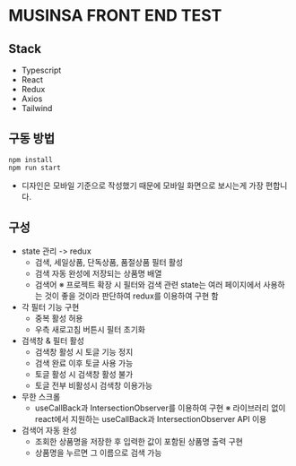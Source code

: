 # MUSINSA FRONT END TEST

## Stack

- Typescript
- React
- Redux
- Axios
- Tailwind

## 구동 방법

```
npm install
npm run start
```

- 디자인은 모바일 기준으로 작성했기 때문에 모바일 화면으로 보시는게 가장 편합니다.

## 구성

- state 관리 -> redux
  - 검색, 세일상품, 단독상품, 품절상품 필터 활성
  - 검색 자동 완성에 저장되는 상품명 배열
  - 검색어
    ※ 프로젝트 확장 시 필터와 검색 관련 state는 여러 페이지에서 사용하는 것이 좋을 것이라 판단하여 redux를 이용하여 구현 함
- 각 필터 기능 구현
  - 중복 활성 허용
  - 우측 새로고침 버튼시 필터 초기화
- 검색창 & 필터 활성
  - 검색창 활성 시 토글 기능 정지
  - 검색 완료 이후 토글 사용 가능
  - 토글 활성 시 검색창 활성 불가
  - 토글 전부 비활성시 검색창 이용가능
- 무한 스크롤
  - useCallBack과 IntersectionObserver를 이용하여 구현
    ※ 라이브러리 없이 react에서 지원하는 useCallBack과 IntersectionObserver API 이용
- 검색어 자동 완성
  - 조회한 상품명을 저장한 후 입력한 값이 포함된 상품명 출력 구현
  - 상품명을 누르면 그 이름으로 검색 가능
